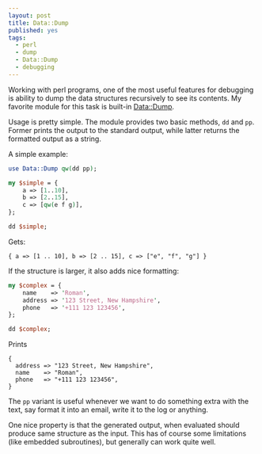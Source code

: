 ```yaml
---
layout: post
title: Data::Dump
published: yes
tags:
  - perl
  - dump
  - Data::Dump
  - debugging
---
```

Working with perl programs, one of the most useful features for debugging is ability to dump the data structures recursively to see its contents. My favorite module for this task is built-in [Data::Dump][1].

Usage is pretty simple. The module provides two basic methods, `dd` and `pp`. Former prints the output to the standard output, while latter returns the formatted output as a string.

A simple example:

```perl
use Data::Dump qw(dd pp);

my $simple = {
    a => [1..10],
    b => [2..15],
    c => [qw(e f g)],
};

dd $simple;
```

Gets:

```
{ a => [1 .. 10], b => [2 .. 15], c => ["e", "f", "g"] }
```

If the structure is larger, it also adds nice formatting:

```perl
my $complex = {
    name    => 'Roman',
    address => '123 Street, New Hampshire',
    phone   => '+111 123 123456',
};

dd $complex;
```

Prints 

```
{
  address => "123 Street, New Hampshire",
  name    => "Roman",
  phone   => "+111 123 123456",
}
```

The `pp` variant is useful whenever we want to do something extra with the text, say format it into an email, write it to the log or anything.

One nice property is that the generated output, when evaluated should produce same structure as the input. This has of course some limitations (like embedded subroutines), but generally can work quite well. 

[1]: https://metacpan.org/pod/Data::Dump
